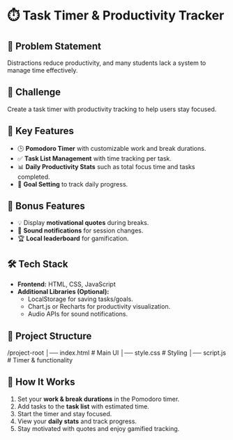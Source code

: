 # ⏱️ Task Timer & Productivity Tracker

## 📌 Problem Statement
Distractions reduce productivity, and many students lack a system to manage time effectively.

## 🎯 Challenge
Create a task timer with productivity tracking to help users stay focused.

## 🚀 Key Features
- 🕒 **Pomodoro Timer** with customizable work and break durations.  
- ✅ **Task List Management** with time tracking per task.  
- 📊 **Daily Productivity Stats** such as total focus time and tasks completed.  
- 🎯 **Goal Setting** to track daily progress.  

## 🌟 Bonus Features
- 💡 Display **motivational quotes** during breaks.  
- 🔔 **Sound notifications** for session changes.  
- 🏆 **Local leaderboard** for gamification.  

## 🛠️ Tech Stack
- **Frontend:** HTML, CSS, JavaScript  
- **Additional Libraries (Optional):**  
  - LocalStorage for saving tasks/goals.  
  - Chart.js or Recharts for productivity visualization.  
  - Audio APIs for sound notifications.  

## 📂 Project Structure
/project-root
│── index.html # Main UI
│── style.css # Styling
│── script.js # Timer & functionality
## 📖 How It Works
1. Set your **work & break durations** in the Pomodoro timer.  
2. Add tasks to the **task list** with estimated time.  
3. Start the timer and stay focused.  
4. View your **daily stats** and track progress.  
5. Stay motivated with quotes and enjoy gamified tracking.  
